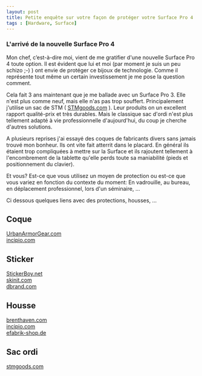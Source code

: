 ```yaml
---
layout: post
title: Petite enquête sur votre façon de protéger votre Surface Pro 4  
tags : [Hardware, Surface]
---  
```

### L'arrivé de la nouvelle Surface Pro 4  
Mon chef, c’est-à-dire moi, vient de me gratifier d'une nouvelle Surface Pro 4 toute option. Il est évident que lui et moi (par moment je suis un peu schizo ;-) ) ont envie de protéger ce bijoux de technologie. Comme il représente tout même un certain investissement je me pose la question comment.  
  
Cela fait 3 ans maintenant que je me ballade avec un Surface Pro 3. Elle n'est plus comme neuf, mais elle n'as pas trop souffert. Principalement j'utilise un sac de STM ( [STMgoods.com](https://www.stmgoods.com/) ). Leur produits on un excellent rapport qualité-prix et très durables. Mais le classique sac d'ordi n'est plus tellement adapté à vie professionnelle d'aujourd'hui, du coup je cherche d'autres solutions.  
  
A plusieurs reprises j'ai essayé des coques de fabricants divers sans jamais trouvé mon bonheur. Ils ont vite fait atterrit dans le placard. En général ils étaient trop compliquées à mettre sur la Surface et ils rajoutent tellement à l'encombrement de la tablette qu'elle perds toute sa maniabilité (pieds et positionnement du clavier).  
  
Et vous? Est-ce que vous utilisez un moyen de protection ou est-ce que vous variez en fonction du contexte du moment: En vadrouille, au bureau, en déplacement professionnel, lors d'un séminaire, …  
  
Ci dessous quelques liens avec des protections, housses, …  
  
## Coque  
[UrbanArmorGear.com](https://fr.urbanarmorgear.com/collections/surface-pro-4-cases/products/microsoft-surface-pro-4-case?variant=5972842820)  
[incipio.com](https://www.incipio.com/cases/tablet-cases/microsoft-surface-cases-sleeves/microsoft-surface-pro-4-cases.html)  
  
## Sticker  
[StickerBoy.net](https://www.stickerboy.net/collections/microsoft-surface-pro-4-skin-collection)   
[skinit.com](https://www.skinit.com/device-skins/tablet-skins/microsoft/surface-pro-4)   
[dbrand.com](https://dbrand.com/shop/surface-pro-4)   
  
## Housse  
[brenthaven.com](https://www.brenthaven.com/tablet/microsoft-surface-cases  )  
[incipio.com](https://www.incipio.com/ces2016/ces-microsoft-surface-cases/roosevelt-slim-folio-microsoft-surface-pro-3.html  )  
[efabrik-shop.de](https://www.efabrik-shop.de/fuer-microsoft/efabrik-huelle-fuer-microsoft-surface-pro-4-schutz-case-cover-sleeve-filz-dunkelgrau/a-5854/  )  
  
## Sac ordi  
[stmgoods.com](https://www.stmgoods.com/bags-for-macbook/macbook-13-inch-bags/  )
